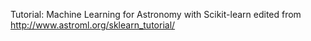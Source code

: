 Tutorial: Machine Learning for Astronomy with Scikit-learn
edited from
http://www.astroml.org/sklearn_tutorial/
